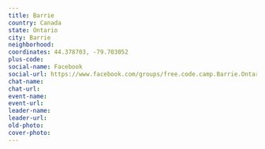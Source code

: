 ```yaml
---
title: Barrie
country: Canada
state: Ontario
city: Barrie
neighborhood: 
coordinates: 44.378703, -79.703052
plus-code:
social-name: Facebook
social-url: https://www.facebook.com/groups/free.code.camp.Barrie.Ontario
chat-name:
chat-url:
event-name:
event-url:
leader-name:
leader-url:
old-photo: 
cover-photo:
---
```

